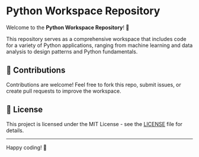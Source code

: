 # Python Workspace Repository

Welcome to the **Python Workspace Repository**! 🚀

This repository serves as a comprehensive workspace that includes code for a variety of Python applications, ranging from machine learning and data analysis to design patterns and Python fundamentals.

## 📢 Contributions

Contributions are welcome! Feel free to fork this repo, submit issues, or create pull requests to improve the workspace.

## 📜 License

This project is licensed under the MIT License - see the [LICENSE](LICENSE) file for details.

---

Happy coding! 🎯
